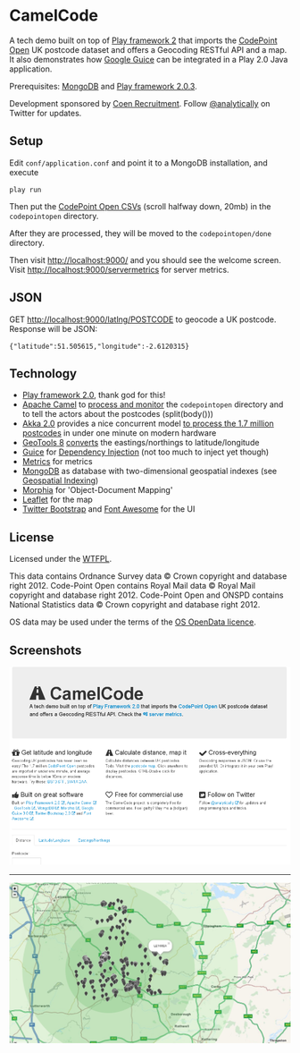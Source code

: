 CamelCode
=========

A tech demo built on top of [Play framework 2](http://www.playframework.org/) that imports the
[CodePoint Open](https://www.ordnancesurvey.co.uk/opendatadownload/products.html) UK postcode dataset
and offers a Geocoding RESTful API and a map. It also demonstrates how
[Google Guice](http://code.google.com/p/google-guice/) can be integrated in a Play 2.0 Java application.

Prerequisites: [MongoDB](http://www.mongodb.org/) and [Play framework 2.0.3](http://www.playframework.org/).

Development sponsored by [Coen Recruitment](http://www.coen.co.uk). Follow [@analytically](http://twitter.com/analytically) on Twitter for updates.

Setup
-----

Edit `conf/application.conf` and point it to a MongoDB installation, and execute

```
play run
```

Then put the [CodePoint Open CSVs](https://www.ordnancesurvey.co.uk/opendatadownload/products.html) (scroll halfway down, 20mb)
in the `codepointopen` directory.

After they are processed, they will be moved to the `codepointopen/done` directory.

Then visit [http://localhost:9000/](http://localhost:9000/) and you should see the welcome screen.
Visit [http://localhost:9000/servermetrics](http://localhost:9000/servermetrics) for server metrics.

JSON
----

GET [http://localhost:9000/latlng/POSTCODE](http://localhost:9000/latlng/BS106TF) to geocode a UK postcode. Response will be JSON:

```
{"latitude":51.505615,"longitude":-2.6120315}
```

Technology
----------

* [Play framework 2.0](http://www.playframework.org/), thank god for this!
* [Apache Camel](http://camel.apache.org/) to [process and monitor](https://github.com/analytically/camelcode/blob/master/app/Global.java#L103) the `codepointopen` directory and to tell the actors about the postcodes (split(body()))
* [Akka 2.0](http://akka.io/) provides a nice concurrent model [to process the 1.7 million postcodes](https://github.com/analytically/camelcode/blob/master/app/actors/ProcessCPOCsvEntry.java) in under one minute on modern hardware
* [GeoTools 8](http://www.geotools.org/) [converts](https://github.com/analytically/camelcode/blob/master/app/actors/ProcessCPOCsvEntry.java) the eastings/northings to latitude/longitude
* [Guice](http://code.google.com/p/google-guice/) for [Dependency Injection](https://github.com/analytically/camelcode/blob/master/app/Global.java#L53) (not too much to inject yet though)
* [Metrics](https://github.com/codahale/metrics) for metrics
* [MongoDB](http://www.mongodb.org/) as database with two-dimensional geospatial indexes (see [Geospatial Indexing](http://www.mongodb.org/display/DOCS/Geospatial+Indexing))
* [Morphia](http://code.google.com/p/morphia/) for 'Object-Document Mapping'
* [Leaflet](http://leaflet.cloudmade.com/) for the map
* [Twitter Bootstrap](http://twitter.github.com/bootstrap/) and [Font Awesome](http://fortawesome.github.com/Font-Awesome/) for the UI

License
-------

Licensed under the [WTFPL](http://en.wikipedia.org/wiki/WTFPL).

This data contains Ordnance Survey data &copy; Crown copyright and database right 2012. Code-Point Open contains
Royal Mail data &copy; Royal Mail copyright and database right 2012. Code-Point Open and ONSPD contains National Statistics
data &copy; Crown copyright and database right 2012.

OS data may be used under the terms of the [OS OpenData licence](http://www.ordnancesurvey.co.uk/oswebsite/docs/licences/os-opendata-licence.pdf).

Screenshots
-----------

![Welcome Page](https://github.com/analytically/camelcode/raw/master/screenshot.png)

-----------

![Map](https://github.com/analytically/camelcode/raw/master/screenshot2.png)